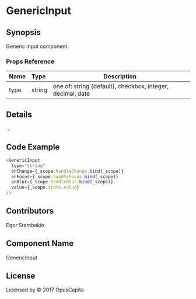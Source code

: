 # GenericInput

## Synopsis

Generic input component.

### Props Reference

| Name                           | Type                     | Description                                                                                             |
| ------------------------------ | :----------------------  | -----------------------------------------------------------                                             |
| type                           | string                   | one of: string (default), checkbox, integer, decimal, date                                              |

## Details

...

## Code Example

```js
<GenericInput
  type="string"
  onChange={_scope.handleChange.bind(_scope)}
  onFocus={_scope.handleFocus.bind(_scope)}
  onBlur={_scope.handleBlur.bind(_scope)}
  value={_scope.state.value}
/>
```

## Contributors

Egor Stambakio

## Component Name

GenericInput

## License

Licensed by © 2017 OpusCapita